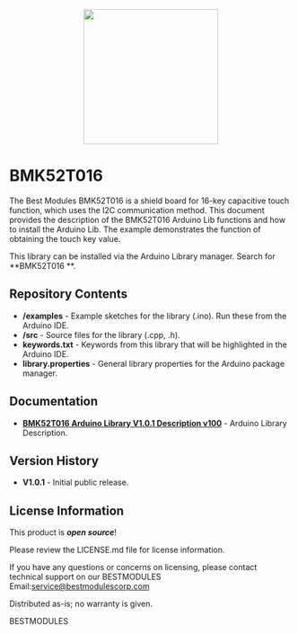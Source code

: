 <div align=center>
<img src="https://github.com/BestModules-ArduinoLibraries/img/blob/main/BMK52T016_V1.0.png" width="240" height="240"> 
</div> 


BMK52T016 
===========================================================

The Best Modules BMK52T016 is a shield board for 16-key capacitive touch function, which uses the I2C communication method. This document provides the description of the BMK52T016 Arduino Lib functions and how to install the Arduino Lib. The example demonstrates the function of obtaining the touch key value.


This library can be installed via the Arduino Library manager. Search for **BMK52T016 **. 

Repository Contents
-------------------

* **/examples** - Example sketches for the library (.ino). Run these from the Arduino IDE. 
* **/src** - Source files for the library (.cpp, .h).
* **keywords.txt** - Keywords from this library that will be highlighted in the Arduino IDE. 
* **library.properties** - General library properties for the Arduino package manager. 

Documentation 
-------------------

* **[BMK52T016 Arduino Library V1.0.1 Description v100]( https://www.bestmodulescorp.com/bmk52t016.html#tab-product2 )** - Arduino Library Description.

Version History  
-------------------

* **V1.0.1** - Initial public release.

License Information
-------------------

This product is _**open source**_! 

Please review the LICENSE.md file for license information. 

If you have any questions or concerns on licensing, please contact technical support on our BESTMODULES Email:service@bestmodulescorp.com

Distributed as-is; no warranty is given.

BESTMODULES